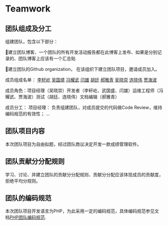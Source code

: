 # Teamwork
## 团队组成及分工
组建团队，包含以下部分：

建立团队博客、一个团队的所有开发活动报告都在此博客上发布、如果是分别记录的、团队博客上应该有一个汇总贴

建立团队的Github organization， 在该组织下建立团队项目，邀请成员加入。

成员组成名单： [李轩屹](github.com/2017520296) [吴国盛](github.com/BAYMMAX) [冯耀武](github.com/fengyaowu) [闫雄](github.com/GaNSuYx) [胡廷](github.com/HU-TING) [郝雅青](github.com/hya521531) [吴晓崇](github.com/JamesTomcat) [连晓伟](github.com/lianxiaowei) [贾海波](https://github.com/hbelove)

成员角色：项目经理（吴晓崇）开发者（李轩屹、武国盛、闫雄）运维工程师（冯耀武、贾海波）测试（胡廷、连晓伟）文档编辑（郝雅青）

成员分工：
 项目经理： 负责组建团队，对成员提交的代码做Code Review，维持编码规范的有效性；
 ...
## 团队项目内容
本次团队项目为自由拟题，经过团队商议决定开发一款成绩管理软件。
## 团队贡献分分配规则
学习、讨论、并建立团队的贡献分分配规则、贡献分分配应该体现成员的贡献度，拒绝平均分规则。
## 团队的编码规范
本次团队项目开发语言为PHP，为此采用一定的编码规范，具体编码规范参见文档[PHP团队编码规范](https://www.cnblogs.com/52php/p/5841210.html).

